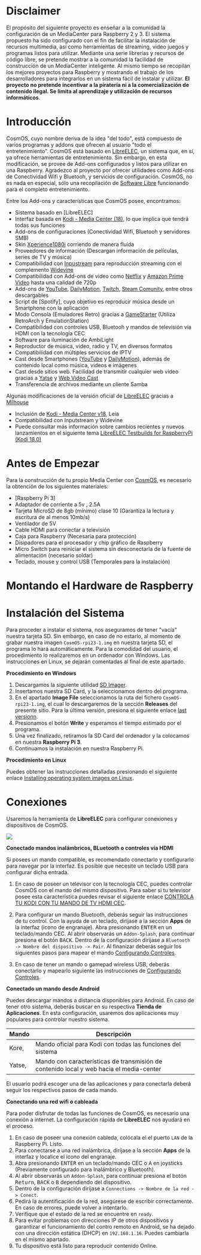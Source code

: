 # Disclaimer
El propósito del siguiente proyecto es enseñar a la comunidad la configuración de un MediaCenter para Raspberry 2 y 3. El sistema propuesto ha sido configurado con el fin de facilitar la instalación de recursos multimedia, así como herramientas de streaming, video juegos y programas listos para utilizar. Mediante una serie librerías y recursos de código libre, se pretende mostrar a la comunidad la facilidad de construcción de un MediaCenter inteligente. Al mismo tiempo se recopilan los mejores proyectos para Raspberry y mostrando el trabajo de los desarrolladores para integrarlos en un sistema fácil de instalar y utilizar. **El proyecto no pretende incentivar a la piratería ni a la comercialización de contenido ilegal. Se limita al aprendizaje y utilización de recursos informáticos**.

# Introducción
CosmOS, cuyo nombre deriva de la idea "del todo", está compuesto de varios programas y addons que ofrecen al usuario "todo el entretenimiento". CosmOS está basado en [LibreELEC](http://libreelec.wiki/), un sistema que, en sí, ya ofrece herramientas de entretenimiento. Sin embargo, en esta modificación, se provee de Add-ons configurados y listos para utilizar en una Raspberry. Agradezco al proyecto por ofrecer utilidades como Add-ons de Conectividad Wifi y Bluetooh, y servicios de configuración. CosmOS, no es nada en especial, sólo una recopilación de [Software Libre](https://www.gnu.org/philosophy/free-sw.es.html) funcionando para el completo entretenimiento.

Entre los Add-ons y características que CosmOS posee, encontramos:

- Sistema basado en [LibreELEC]
- Interfaz basada en [Kodi - Media Center (18)](), lo que implica que tendrá todas sus funciones
- Add-ons de configuraciones (Conectividad Wifi, Bluetooh y servidores SMB)
- Skin [Xperience1080i]() corriendo de manera fluída
- Proveedores de información (Descargan información de películas, series de TV y música)
- Compatibilidad con [Inpustream]() para reproducción streaming con el complemento [Widevine]()
- Compatibilidad con Add-ons de video como [Netflix]() y [Amazon Prime Video]() hasta una calidad de 720p
- Add-ons de [YouTube](), [DailyMotion](), [Twitch](), [Steam Comunity](), entre otros descargables
- Script de [Spotify], cuyo objetivo es reproducir música desde un Smartphone con la aplicación
- Modo Consola (Emuladores Retro) gracias a [GameStarter]() (Utiliza RetroArch y EmulationStation)
- Compatibilidad con controles USB, Bluetooh y mandos de televisión vía HDMI con la tecnología CEC
- Software para iluminación de AmbiLight
- Reproductor de música, video, radio y TV, en diversos formatos
- Compatibilidad con múltiples servicios de IPTV
- Cast desde Smartphones ([YouTube]() y [DailyMotion]()), además de contenido local como música, videos e imágenes
- Cast desde sitios web. Facilidad de transmitir cualquier web video gracias a [Yatse]() y [Web Video Cast]()
- Transferencia de archivos mediante un cliente Samba

Algunas modificaciones de la versión oficial de [LibreELEC]() gracias a [Milhouse]()

- Inclusión de [Kodi - Media Center v18](), Leia
- Compatibilidad con Inputstream y Widevine
- Puede consultar más información sobre cambios recientes y nuevos lanzamientos en el siguiente tema [LibreELEC Testbuilds for RaspberryPi (Kodi 18.0)](https://forum.kodi.tv/showthread.php?tid=298461)

# Antes de Empezar

Para la construcción de tu propio Media Center con [CosmOS](), es necesario la obtención de los siguientes materiales:

- [Raspberry Pi 3]
- Adaptador de corriente a 5v , 2.5A
- Tarjeta MicroSD de 8gb (mínimo) clase 10 (Garantiza la lectura y escritura de al menos 10mb/s)
- Ventilador de 5V 
- Cable HDMI para conectar a televisión 
- Caja para Raspberry (Necesaria para protección)
- Disipadores para el procesador y chip gráfico de Raspberry
- Micro Switch para reiniciar el sistema sin desconectarla de la fuente de alimentación (necesario soldar)
- Teclado, mouse y control USB (Temporales para la instalación)

# Montando el Hardware de Raspberry

# Instalación del Sistema

Para proceder a instalar el sistema, nos aseguramos de tener "vacía" nuestra tarjeta SD. Sin embargo, en caso de no estarlo, al momento de grabar nuestra imagen `CosmOS-rpi23-1.img` en nuestra tarjeta SD, el programa lo hará automáticamente. Para la comodidad del usuario, el procedimiento lo realizaremos en un ordenador con Windows. Las instrucciones en Linux, se dejarán comentadas al final de este apartado.

**Procedimiento en Windows**

1. Descargamos la siguiente utilidad [SD Imager](https://sourceforge.net/projects/sdimager/). 
2. Insertamos nuestra SD Card, y la seleccionamos dentro del programa.
3. En el apartado **Image File** seleccionamos la ruta del fichero `CosmOS-rpi23-1.img`, el cual lo descargaremos de la sección **Releases** del presente sitio. Para la última versión, presiona el siguiente enlace [last versionn]().
4. Presionamos el botón **Write** y esperamos el tiempo estimado por el programa.
5. Una vez finalizado, retiramos la SD Card del ordenador y la colocamos en nuestra **Raspberry Pi 3**.
6. Continuamos la instalación en nuestra Raspberry Pi. 

**Procedimiento en Linux**

Puedes obtener las instrucciones detalladas presionando el siguiente enlace [Installing operating system images on Linux](https://www.raspberrypi.org/documentation/installation/installing-images/linux.md).

# Conexiones

Usaremos la herramienta de **LibreELEC** para configurar conexiones y dispositivos de CosmOS.

![](https://wiki.libreelec.tv/_media/wiki/le-settings-system.png?w=400&tok=17b2a2)

**Conectado mandos inalámbricos, BLuetooth o controles vía HDMI**

Si posees un mando compatible, es recomendado conectarlo y configurarlo para navegar por la interfaz. Es posible que necesite un teclado USB para configurar dicha entrada. 

1. En caso de poseer un televisor con la tecnología CEC, puedes controlar CosmOS con el mando del mismo dispositivo. Para saber si tu televisor posee esta característica puedes revisar el siguiente enlace [CONTROLA TU KODI CON TU MANDO DE TV HDMI CEC](https://www.kodimania.com/viewtopic.php?t=70).

2. Para configurar un mando Bluetooth, deberás seguir las instrucciones de tu control. Con la ayuda de un teclado, diríjase a la sección **Apps** de la interfaz (ícono de engranaje). Abra presionando <kbd>ENTER</kbd> en un teclado/mando CEC. Al abrir observarás un `Addon-Splash`, para continuar presiona el botón <kbd>BACK</kbd>. Dentro de la configuración diríjase a `Bluetooth -> Nombre del dispositivo -> Pair`. Al finanizar deberás seguir los siguientes pasos para mapear el mando [Configurando Controles](https://kodi.wiki/view/HOW-TO:Configure_controllers).

3. En caso de tener un mando o gamepad wireless USB, deberás conectarlo y mapearlo siguiente las instrucciones de [Configurando Controles](https://kodi.wiki/view/HOW-TO:Configure_controllers).

**Conectado un mando desde Android**

Puedes descargar mandos a distancia disponibles para Android. En caso de tener otro sistema, deberás buscar en su respectiva **Tienda de Aplicaciones**. En esta configuración, usaremos dos aplicaciones muy populares para controlar nuestro sistema.


|Mando|Descripción|
|-----|---------------|
|Kore,|Mando oficial para Kodi con todas las funciones del sistema|
|Yatse,|Mando con características de transmisión de contenido local y web hacia el media-center|



El usuario podrá escoger una de las aplicaciones y para conectarla deberá seguir los respectivos pasos de cada mando.

**Conectando una red wifi o cableada**

Para poder disfrutar de todas las funciones de CosmOS, es necesario una conexión a internet. La configuración rápida de **LibreELEC** nos ayudará en el proceso.

1. En caso de poseer una conexión cableda, colócala el el puerto `LAN` de la Raspberry Pi. Listo.
2. Para conectarse a una red inalámbrica, diríjase a la sección **Apps** de la interfaz y localice el ícono del engranaje. 
3. Abra presionando <kbd>ENTER</kbd> en un teclado/mando CEC o <kbd>A</kbd> en joysticks (Previamente configurado para Inalámbrico y Bluetooth).
4. Al abrir observarás un `Addon-Splash`, para continuar presiona el botón <kbd>Return</kbd>, <kbd>BACK</kbd> o <kbd>B</kbd> dependiendo del dispositivo.
5. Dentro de la configuración diríjase a `Connections -> Nombre de la red -> Conect`.
6. Pedirá la autentificación de la red, asegúrese de escribir correctamente. En caso de errores, puede volver a intentarlo.
7. Verifique que el estado de la red se encuentre en `ready`.
8. Para evitar problemas con direcciones IP de otros dispositivos y garantizar el funcionamiento del contro remoto en Android, se ha dejado con una dirección estática (DHCP) en `192.168.1.16`. Puedes cambiarla en el mismo apartado.
9. Tu dispositivo está listo para reproducir contenido Online.
  



